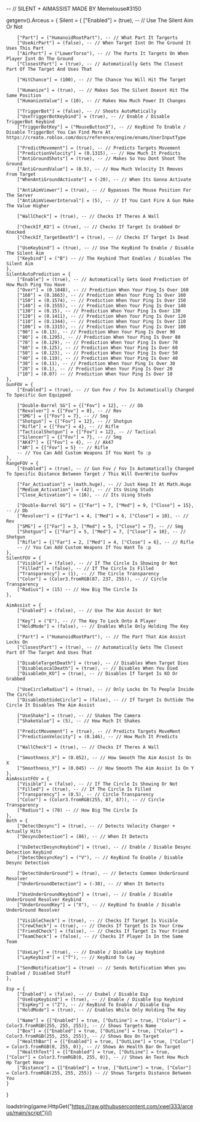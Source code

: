-- // SILENT + AIMASSIST MADE BY Memelouse#3150

getgenv().Arceus = {
    Silent = {
        ["Enabled"] = (true), -- // Use The Silent Aim Or Not
        
        ["Part"] = ("HumanoidRootPart"), -- // What Part It Targerts
        ["UseAirPart"] = (false), -- // When Target Isnt On The Ground It Uses This Part
        ["AirPart"] = ("LowerTorso"), -- // The Parts It Targets On When Player Isnt On The Ground
        ["ClosestPart"] = (true), -- // Automatically Gets The Closest Part Of The Target And Uses That
        
        ["HitChance"] = (100), -- // The Chance You Will Hit The Target
        
        ["Humanize"] = (true), -- // Makes Soo The Silent Doesnt Hit The Same Position
        ["HumanizeValue"] = (10), -- // Makes How Much Power It Changes
        
        ["TriggerBot"] = (false), -- // Shoots AutoMatically
        ["UseTriggerBotKeybind"] = (true), -- // Enable / Disable TriggerBot Keybind
        ["TriggerBotKey"] = ("MouseButton3"), -- // KeyBind To Enable / Disable TriggerBot You Can Find More At https://create.roblox.com/docs/reference/engine/enums/UserInputType
        
        ["PredictMovement"] = (true), -- // Predicts Targets Movement
        ["PredictionVelocity"] = (0.1315), -- // How Much It Predicts
        ["AntiGroundShots"] = (true), -- // Makes So You Dont Shoot The Ground
        ["AntiGroundValue"] = (0.5), -- // How Much Velocity It Rmoves From Target
        ["WhenAntiGroundActivate"] = (-20), -- // When Its Gonna Activate
        
        ["AntiAimViewer"] = (true), -- // Bypasses The Mouse Position For The Server 
        ["AntiAimViewerInterval"] = (5), -- // If You Cant Fire A Gun Make The Value Higher
        
        ["WallCheck"] = (true), -- // Checks If Theres A Wall
        
        ["CheckIf_KO"] = (true), -- // Checks If Target Is Grabbed Or Knocked
        ["CheckIf_TargetDeath"] = (true), -- // Checks If Target Is Dead
        
        ["UseKeybind"] = (true), -- // Use The KeyBind To Enable / Disable The Silent Aim
        ["Keybind"] = ("B") -- // The Keybind That Enables / Disables The Silent Aim
    },
    SilentAutoPrediction = {
        ["Enable"] = (true), -- // Automatically Gets Good Prediction Of How Much Ping You Have
        ["Over"] = (0.1848), -- // Prediction When Your Ping Is Over 160
        ["160"] = (0.1663), -- // Prediction When Your Ping Is Over 160
        ["150"] = (0.1574), -- // Prediction When Your Ping Is Over 150
        ["140"] = (0.1555), -- // Prediction When Your Ping Is Over 140
        ["130"] = (0.15), -- // Prediction When Your Ping Is Over 130
        ["120"] = (0.1411), -- // Prediction When Your Ping Is Over 120
        ["110"] = (0.1344), -- // Prediction When Your Ping Is Over 110
        ["100"] = (0.1315), -- // Prediction When Your Ping Is Over 100
        ["90"] = (0.13), -- // Prediction When Your Ping Is Over 90
        ["80"] = (0.1295), -- // Prediction When Your Ping Is Over 80
        ["70"] = (0.129), -- // Prediction When Your Ping Is Over 70
        ["60"] = (0.125), -- // Prediction When Your Ping Is Over 60
        ["50"] = (0.123), -- // Prediction When Your Ping Is Over 50
        ["40"] = (0.119), -- // Prediction When Your Ping Is Over 40
        ["30"] = (0.11), -- // Prediction When Your Ping Is Over 30
        ["20"] = (0.1), -- // Prediction When Your Ping Is Over 20
        ["10"] = (0.07) -- // Prediction When Your Ping Is Over 10
    },
    GunFOV = {
        ["Enabled"] = (true), -- // Gun Fov / Fov Is Automatically Changed To Specific Gun Equipped
    
        ["Double-Barrel SG"] = {["Fov"] = 12}, -- // Db
        ["Revolver"] = {["Fov"] = 8}, -- // Rev
        ["SMG"] = {["Fov"] = 7}, -- // Smg
        ["Shotgun"] = {["Fov"] = 12}, -- // Shotgun
        ["Rifle"] = {["Fov"] = 4}, -- // Rifle
        ["TacticalShotgun"] = {["Fov"] = 12}, -- // Tactical
        ["Silencer"] = {["Fov"] = 7}, -- // Smg
        ["AK47"] = {["Fov"] = 4}, -- // Ak47
        ["AR"] = {["Fov"] = 5} -- // Rifle
        -- // You Can Add Custom Weapons If You Want To :p
    },
    RangeFOV = {
        ["Enabled"] = (true), -- // Gun Fov / Fov Is Automatically Changed To Specific Distance Between Target / This Will OverWrite GunFov
        
        ["Far_Activation"] = (math.huge), -- // Just Keep It At Math.Huge
        ["Medium_Activation"] = (42), -- // Its Using Studs
        ["Close_Activation"] = (16), -- // Its Uisng Studs
        
        ["Double-Barrel SG"] = {["Far"] = 7, ["Med"] = 9, ["Close"] = 15}, -- // Db
        ["Revolver"] = {["Far"] = 4, ["Med"] = 6, ["Close"] = 10}, -- // Rev
        ["SMG"] = {["Far"] = 3, ["Med"] = 5, ["Close"] = 7}, -- // Smg
        ["Shotgun"] = {["Far"] = 5, ["Med"] = 7, ["Close"] = 10}, -- // Shotgun
        ["Rifle"] = {["Far"] = 2, ["Med"] = 4, ["Close"] = 6}, -- // Rifle
        -- // You Can Add Custom Weapons If You Want To :p
    },
    SilentFOV = {
        ["Visible"] = (false), -- // If The Circle Is Showing Or Not
        ["Filled"] = (false), -- // If The Circle Is Filled
        ["Transparency"] = (1), -- // The Circle Transparency
        ["Color"] = (Color3.fromRGB(87, 237, 255)), -- // Circle Transparency
        ["Radius"] = (15) -- // How Big The Circle Is
    },

    AimAssist = {
        ["Enabled"] = (false), -- // Use The Aim Assist Or Not
        
        ["Key"] = ("E"), -- // The Key To Lock Onto A Player
        ["HoldMode"] = (false), -- // Enables While Only Holding The Key
        
        ["Part"] = ("HumanoidRootPart"), -- // The Part That Aim Assist Locks On
        ["ClosestPart"] = (true), -- // Automatically Gets The Closest Part Of The Target And Uses That
        
        ["DisableTargetDeath"] = (true), -- // Disables When Target Dies
        ["DisableLocalDeath"] = (true), -- // Disables When You Died
        ["DisableOn_KO"] = (true), -- // Disables If Target Is KO Or Grabbed
        
        ["UseCircleRadius"] = (true), -- // Only Locks On To People Inside The Circle
        ["DisableOutSideCircle"] = (false), -- // If Target Is OutSide The Circle It Disables The Aim Assist
        
        ["UseShake"] = (true), -- // Shakes The Camera
        ["ShakeValue"] = (5), -- // How Much It Shakes
        
        ["PredictMovement"] = (true), -- // Predicts Targets MoveMent
        ["PredictionVelocity"] = (0.146), -- // How Much It Predicts
        
        ["WallCheck"] = (true), -- // Checks If Theres A Wall
        
        ["Smoothness_X"] = (0.052), -- // How Smooth The Aim Assist Is On X
        ["Smoothness_Y"] = (0.045) -- // How Smooth The Aim Assist Is On Y
    },
    AimAssistFOV = {
        ["Visible"] = (false), -- // If The Circle Is Showing Or Not
        ["Filled"] = (true), -- // If The Circle Is Filled
        ["Transparency"] = (0.5), -- // Circle Transparency
        ["Color"] = (Color3.fromRGB(255, 87, 87)), -- // Circle Transparency
        ["Radius"] = (70) -- // How Big The Circle Is
    },
    Both = {
        ["DetectDesync"] = (true), -- // Detects Velocity Changer + Actually Hits
        ["DesyncDetection"] = (86), -- // When It Detects
        
        ["UsDetectDesyncKeybind"] = (true), -- // Enable / Disable Desync Detection Keybind
        ["DetectDesyncKey"] = ("V"), -- // KeyBind To Enable / Disable Desync Detection
        
        ["DetectUnderGround"] = (true), -- // Detects Common UnderGround Resolver
        ["UnderGroundDetection"] = (-30), -- // When It Detects
        
        ["UseUnderGroundKeybind"] = (true), -- // Enable / Disable UnderGround Resolver Keybind
        ["UnderGroundKey"] = ("X"), -- // KeyBind To Enable / Disable UnderGround Resolver
        
        ["VisibleCheck"] = (true), -- // Checks If Target Is Visible
        ["CrewCheck"] = (true), -- // Checks If Target Is In Your Crew
        ["FriendCheck"] = (false), -- // Checks If Target Is Your Friend
        ["TeamCheck"] = (false), -- // Checks If Player Is In the Same Team
        
        ["UseLay"] = (true), -- // Enable / Disable Lay Keybind
        ["LayKeybind"] = ("T"), -- // KeyBind To Lay
        
        ["SendNotification"] = (true) -- // Sends Notification When you Enabled / Disabled Stuff
    },
    
    Esp = {
        ["Enabled"] = (false), -- // Enabel / Disable Esp
        ["UseEspKeybind"] = (true), -- // Enable / Disable Esp Keybind
        ["EspKey"] = ("Z"), -- // KeyBind To Enable / Disable Esp
        ["HoldMode"] = (true), -- // Enables While Only Holding The Key
        
        ["Name"] = {["Enabled"] = true, ["OutLine"] = true, ["Color"] = Color3.fromRGB(255, 255, 255)}, -- // Shows Targets Name
        ["Box"] = {["Enabled"] = true, ["OutLine"] = true, ["Color"] = Color3.fromRGB(255, 255, 255)}, -- // Shows Box On Target
        ["HealthBar"] = {["Enabled"] = true, ["OutLine"] = true, ["Color"] = Color3.fromRGB(0, 255, 0)}, -- // Shows An Health Bar On Target
        ["HealthText"] = {["Enabled"] = true, ["OutLine"] = true, ["Color"] = Color3.fromRGB(0, 255, 0)}, -- // Shows An Text How Much Hp Target Have
        ["Distance"] = {["Enabled"] = true, ["OutLine"] = true, ["Color"] = Color3.fromRGB(255, 255, 255)} -- // Shows Targets Distance Between You
    }
}

loadstring(game:HttpGet("https://raw.githubusercontent.com/xwel333/arceus/main/script"))()
